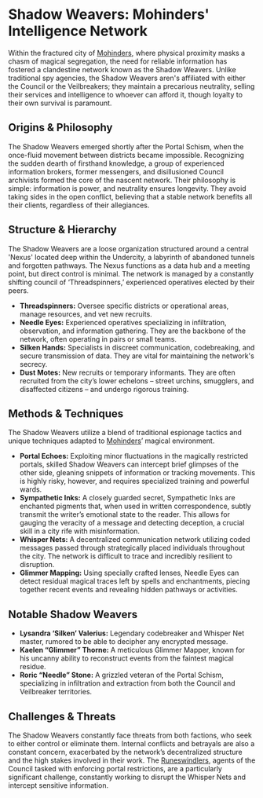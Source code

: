 # Shadow Weavers: Mohinders' Intelligence Network

Within the fractured city of [Mohinders](/geography/settlement/city/mohinders.md), where physical proximity masks a chasm of magical segregation, the need for reliable information has fostered a clandestine network known as the Shadow Weavers. Unlike traditional spy agencies, the Shadow Weavers aren's affiliated with either the Council or the Veilbreakers; they maintain a precarious neutrality, selling their services and intelligence to whoever can afford it, though loyalty to their own survival is paramount.

## Origins & Philosophy

The Shadow Weavers emerged shortly after the Portal Schism, when the once-fluid movement between districts became impossible. Recognizing the sudden dearth of firsthand knowledge, a group of experienced information brokers, former messengers, and disillusioned Council archivists formed the core of the nascent network. Their philosophy is simple: information is power, and neutrality ensures longevity. They avoid taking sides in the open conflict, believing that a stable network benefits all their clients, regardless of their allegiances.

## Structure & Hierarchy

The Shadow Weavers are a loose organization structured around a central 'Nexus' located deep within the Undercity, a labyrinth of abandoned tunnels and forgotten pathways. The Nexus functions as a data hub and a meeting point, but direct control is minimal. The network is managed by a constantly shifting council of ‘Threadspinners,’ experienced operatives elected by their peers.  

*   **Threadspinners:** Oversee specific districts or operational areas, manage resources, and vet new recruits.
*   **Needle Eyes:** Experienced operatives specializing in infiltration, observation, and information gathering. They are the backbone of the network, often operating in pairs or small teams.
*   **Silken Hands:** Specialists in discreet communication, codebreaking, and secure transmission of data.  They are vital for maintaining the network's secrecy.
*   **Dust Motes:** New recruits or temporary informants.  They are often recruited from the city’s lower echelons – street urchins, smugglers, and disaffected citizens – and undergo rigorous training.

## Methods & Techniques

The Shadow Weavers utilize a blend of traditional espionage tactics and unique techniques adapted to [Mohinders](/geography/settlement/city/mohinders.md)’ magical environment.

*   **Portal Echoes:** Exploiting minor fluctuations in the magically restricted portals, skilled Shadow Weavers can intercept brief glimpses of the other side, gleaning snippets of information or tracking movements. This is highly risky, however, and requires specialized training and powerful wards.
*   **Sympathetic Inks:** A closely guarded secret, Sympathetic Inks are enchanted pigments that, when used in written correspondence, subtly transmit the writer’s emotional state to the reader. This allows for gauging the veracity of a message and detecting deception, a crucial skill in a city rife with misinformation.
*   **Whisper Nets:** A decentralized communication network utilizing coded messages passed through strategically placed individuals throughout the city.  The network is difficult to trace and incredibly resilient to disruption.
*   **Glimmer Mapping:** Using specially crafted lenses, Needle Eyes can detect residual magical traces left by spells and enchantments, piecing together recent events and revealing hidden pathways or activities.

## Notable Shadow Weavers

*   **Lysandra ‘Silken’ Valerius:**  Legendary codebreaker and Whisper Net master, rumored to be able to decipher any encrypted message.
*   **Kaelen “Glimmer” Thorne:** A meticulous Glimmer Mapper, known for his uncanny ability to reconstruct events from the faintest magical residue.
*   **Roric “Needle” Stone:** A grizzled veteran of the Portal Schism, specializing in infiltration and extraction from both the Council and Veilbreaker territories.

## Challenges & Threats

The Shadow Weavers constantly face threats from both factions, who seek to either control or eliminate them. Internal conflicts and betrayals are also a constant concern, exacerbated by the network’s decentralized structure and the high stakes involved in their work. The [Runeswindlers](/geography/settlement/city/mohinders/runeswindler.md), agents of the Council tasked with enforcing portal restrictions, are a particularly significant challenge, constantly working to disrupt the Whisper Nets and intercept sensitive information.
